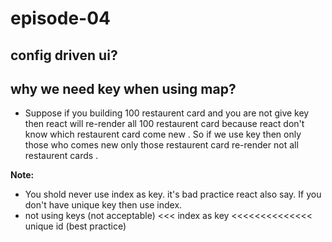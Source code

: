 # episode-04

## config driven ui?

## why we need key when using map?

- Suppose if you building 100 restaurent card and you are not give key then react will re-render all 100 restaurent card because react don't know which restaurent card come new . So if we use key then only those who comes new only those restaurent card re-render not all restaurent cards .

**Note:**

- You shold never use index as key. it's bad practice react also say. If you don't have unique key then use index.
- not using keys (not acceptable) <<< index as key <<<<<<<<<<<<<< unique id (best practice)
